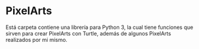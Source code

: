# PixelArts
Está carpeta contiene una librería para Python 3, la cual tiene funciones que sirven para crear PixelArts con Turtle,
además de algunos PixelArts realizados por mi mismo.
